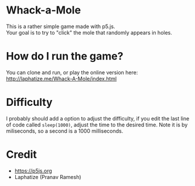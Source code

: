 # Whack-a-Mole
This is a rather simple game made with p5.js. <br>
Your goal is to try to "click" the mole that randomly appears in holes.<br>

# How do I run the game?
You can clone and run, or play the online version here: http://laphatize.me/Whack-A-Mole/index.html <br>

# Difficulty
I probably should add a option to adjust the difficulty, if you edit the last line of code  called `sleep(1000)`, adjust the time to the desired time. Note it is by miliseconds, so a second is a 1000 milliseconds.

# Credit
- https://p5js.org 
- Laphatize (Pranav Ramesh)
